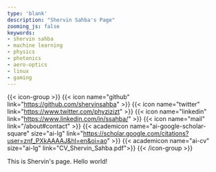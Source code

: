 ```yaml
---
type: 'blank'
description: "Shervin Sahba's Page"
zooming_js: false
keywords:
- shervin sahba
- machine learning
- physics
- photonics
- aero-optics
- linux
- gaming
---
```



{{< icon-group >}}
    {{< icon name="github" link="https://github.com/shervinsahba" >}}
    {{< icon name="twitter" link="https://www.twitter.com/phyzizizt" >}}
    {{< icon name="linkedin" link="https://www.linkedin.com/in/ssahba/" >}}
    {{< icon name="mail" link="/about#contact" >}}
    {{< academicon name="ai-google-scholar-square" size="ai-lg" link="https://scholar.google.com/citations?user=znf_PXkAAAAJ&hl=en&oi=ao" >}}
    {{< academicon name="ai-cv" size="ai-lg" link="CV_Shervin_Sahba.pdf">}}
{{< /icon-group >}}

This is Shervin's page. Hello world!
